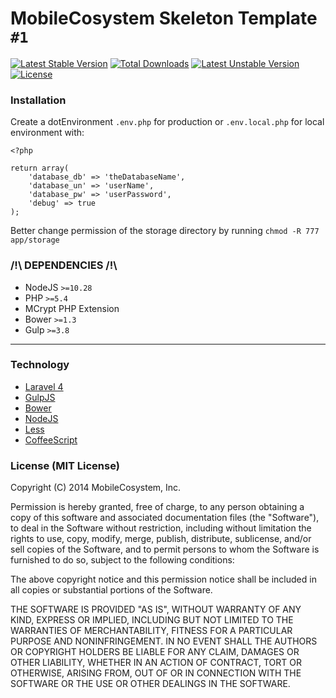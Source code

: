 # MobileCosystem Skeleton Template `#1`
[![Latest Stable Version](https://poser.pugx.org/mobilecosystem/template-1/v/stable.svg)](https://packagist.org/packages/mobilecosystem/template-1) [![Total Downloads](https://poser.pugx.org/mobilecosystem/template-1/downloads.svg)](https://packagist.org/packages/mobilecosystem/template-1) [![Latest Unstable Version](https://poser.pugx.org/mobilecosystem/template-1/v/unstable.svg)](https://packagist.org/packages/mobilecosystem/template-1) [![License](https://poser.pugx.org/mobilecosystem/template-1/license.svg)](https://packagist.org/packages/mobilecosystem/template-1)
### Installation
Create a dotEnvironment `.env.php` for production or `.env.local.php` for local environment with:


    <?php

    return array(
        'database_db' => 'theDatabaseName',
        'database_un' => 'userName',
        'database_pw' => 'userPassword',
        'debug' => true
    );


Better change permission of the storage directory by running `chmod -R 777 app/storage`

### /!\ DEPENDENCIES /!\

- NodeJS `>=10.28`
- PHP `>=5.4`
- MCrypt PHP Extension
- Bower `>=1.3`
- Gulp `>=3.8`

* * *
### Technology
* [Laravel 4](http://laravel.com/)
* [GulpJS](http://gulpjs.com/)
* [Bower](http://bower.io/)
* [NodeJS](http://nodejs.org)
* [Less](http://lesscss.org/)
* [CoffeeScript](http://coffeescript.org/)

### License (MIT License)
Copyright (C) 2014 MobileCosystem, Inc.

Permission is hereby granted, free of charge, to any person obtaining a copy of this software and associated documentation files (the "Software"), to deal in the Software without restriction, including without limitation the rights to use, copy, modify, merge, publish, distribute, sublicense, and/or sell copies of the Software, and to permit persons to whom the Software is furnished to do so, subject to the following conditions:

The above copyright notice and this permission notice shall be included in all copies or substantial portions of the Software.

THE SOFTWARE IS PROVIDED "AS IS", WITHOUT WARRANTY OF ANY KIND, EXPRESS OR IMPLIED, INCLUDING BUT NOT LIMITED TO THE WARRANTIES OF MERCHANTABILITY, FITNESS FOR A PARTICULAR PURPOSE AND NONINFRINGEMENT. IN NO EVENT SHALL THE AUTHORS OR COPYRIGHT HOLDERS BE LIABLE FOR ANY CLAIM, DAMAGES OR OTHER LIABILITY, WHETHER IN AN ACTION OF CONTRACT, TORT OR OTHERWISE, ARISING FROM, OUT OF OR IN CONNECTION WITH THE SOFTWARE OR THE USE OR OTHER DEALINGS IN THE SOFTWARE.
